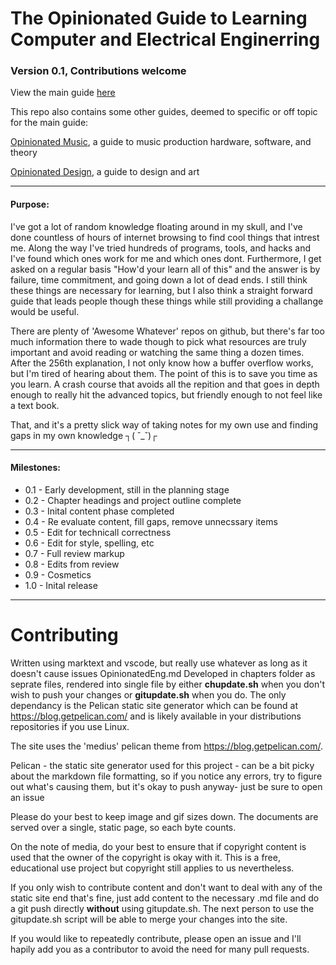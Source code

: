 # The Opinionated Guide to Learning Computer and Electrical Enginerring
### Version 0.1, Contributions welcome

View the main guide [here](opinionatedengrendered.md)

This repo also contains some other guides, deemed to specific or off topic for the main guide:

[Opinionated Music](opinionatedmusicrendered.md), a guide to music production hardware, software, and theory

[Opinionated Design](opinionateddesignrendered.md), a guide to design and art

---
#### Purpose:
I've got a lot of random knowledge floating around in my skull, and I've done countless of hours of internet browsing to find cool things that intrest me.
Along the way I've tried hundreds of programs, tools, and hacks and I've found which ones work for me and which ones dont. Furthermore, I get asked on a regular basis "How'd your learn all of this" and the answer is by failure, time commitment, and going down a lot of dead ends. I still think these things are necessary for learning, but I also think a straight forward guide that leads people though these things while still providing a challange would be useful.

There are plenty of 'Awesome Whatever' repos on github, but there's far too much information there to wade though to pick what resources are truly important and avoid reading or watching the same thing a dozen times. After the 256th explanation, I not only know how a buffer overflow works, but I'm tired of hearing about them. The point of this is to save you time as you learn. A crash course that avoids all the repition and that goes in depth enough to really hit the advanced topics, but friendly enough to not feel like a text book.

That, and it's a pretty slick way of taking notes for my own use and finding gaps in my own knowledge ┐( ˘_˘)┌


---
#### Milestones:

- 0.1 - Early development, still in the planning stage
- 0.2 - Chapter headings and project outline complete
- 0.3 - Inital content phase completed
- 0.4 - Re evaluate content, fill gaps, remove unnecssary items
- 0.5 - Edit for technicall correctness
- 0.6 - Edit for style, spelling, etc
- 0.7 - Full review markup
- 0.8 - Edits from review
- 0.9 - Cosmetics
- 1.0 - Inital release

---
# Contributing
Written using marktext and vscode, but really use whatever as long as it doesn't cause issues
OpinionatedEng.md Developed in chapters folder as seprate files, rendered into single file by either **chupdate.sh** when you don't wish to push your changes or **gitupdate.sh** when you do. The only dependancy is the Pelican static site generator which can be found at https://blog.getpelican.com/ and is likely available in your distributions repositories if you use Linux.

The site uses the 'medius' pelican theme from https://blog.getpelican.com/.

Pelican - the static site generator used for this project - can be a bit picky about the markdown file formatting, so if you notice any errors, try to figure out what's causing them, but it's okay to push anyway- just be sure to open an issue

Please do your best to keep image and gif sizes down. The documents are served over a single, static page, so each byte counts.

On the note of media, do your best to ensure that if copyright content is used that the owner of the copyright is okay with it. This is a free, educational use project but copyright still applies to us nevertheless.

If you only wish to contribute content and don't want to deal with any of the static site end that's fine, just add content to the necessary .md file and do a git push directly **without** using gitupdate.sh. The next person to use the gitupdate.sh script will be able to merge your changes into the site.

If you would like to repeatedly contribute, please open an issue and I'll hapily add you as a contributor to avoid the need for many pull requests.
